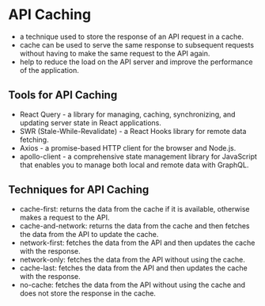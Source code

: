 # API Caching

- a technique used to store the response of an API request in a cache.
- cache can be used to serve the same response to subsequent requests without having to make the same request to the API again.
- help to reduce the load on the API server and improve the performance of the application.

## Tools for API Caching

- React Query - a library for managing, caching, synchronizing, and updating server state in React applications.
- SWR (Stale-While-Revalidate) - a React Hooks library for remote data fetching.
- Axios - a promise-based HTTP client for the browser and Node.js.
- apollo-client - a comprehensive state management library for JavaScript that enables you to manage both local and remote data with GraphQL.

## Techniques for API Caching

- cache-first: returns the data from the cache if it is available, otherwise makes a request to the API.
- cache-and-network: returns the data from the cache and then fetches the data from the API to update the cache.
- network-first: fetches the data from the API and then updates the cache with the response.
- network-only: fetches the data from the API without using the cache.
- cache-last: fetches the data from the API and then updates the cache with the response.
- no-cache: fetches the data from the API without using the cache and does not store the response in the cache.
